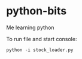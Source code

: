 # python-bits
Me learning python

To run file and start console:

```python
python -i stock_loader.py
```

